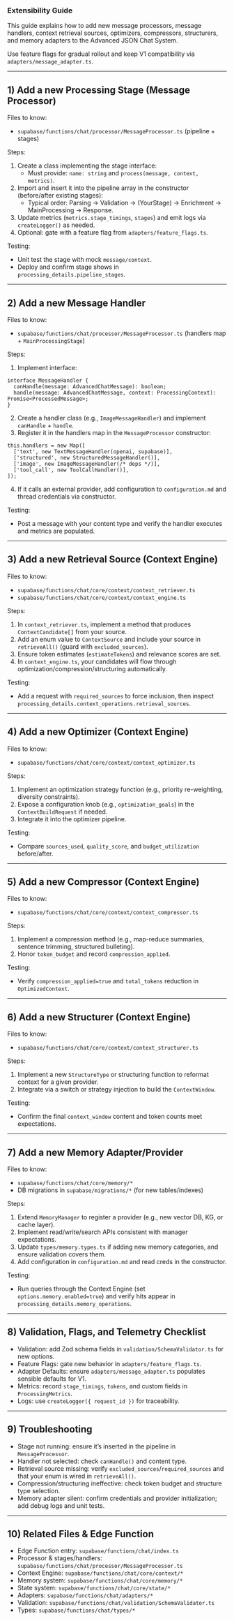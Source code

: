 ### Extensibility Guide

This guide explains how to add new message processors, message handlers, context retrieval sources, optimizers, compressors, structurers, and memory adapters to the Advanced JSON Chat System.

Use feature flags for gradual rollout and keep V1 compatibility via `adapters/message_adapter.ts`.

---

## 1) Add a new Processing Stage (Message Processor)

Files to know:
- `supabase/functions/chat/processor/MessageProcessor.ts` (pipeline + stages)

Steps:
1. Create a class implementing the stage interface:
   - Must provide: `name: string` and `process(message, context, metrics)`.
2. Import and insert it into the pipeline array in the constructor (before/after existing stages):
   - Typical order: Parsing → Validation → (YourStage) → Enrichment → MainProcessing → Response.
3. Update metrics (`metrics.stage_timings`, `stages`) and emit logs via `createLogger()` as needed.
4. Optional: gate with a feature flag from `adapters/feature_flags.ts`.

Testing:
- Unit test the stage with mock `message/context`.
- Deploy and confirm stage shows in `processing_details.pipeline_stages`.

---

## 2) Add a new Message Handler

Files to know:
- `supabase/functions/chat/processor/MessageProcessor.ts` (handlers map + `MainProcessingStage`)

Steps:
1. Implement interface:
```
interface MessageHandler {
  canHandle(message: AdvancedChatMessage): boolean;
  handle(message: AdvancedChatMessage, context: ProcessingContext): Promise<ProcessedMessage>;
}
```
2. Create a handler class (e.g., `ImageMessageHandler`) and implement `canHandle` + `handle`.
3. Register it in the handlers map in the `MessageProcessor` constructor:
```
this.handlers = new Map([
  ['text', new TextMessageHandler(openai, supabase)],
  ['structured', new StructuredMessageHandler()],
  ['image', new ImageMessageHandler(/* deps */)],
  ['tool_call', new ToolCallHandler()],
]);
```
4. If it calls an external provider, add configuration to `configuration.md` and thread credentials via constructor.

Testing:
- Post a message with your content type and verify the handler executes and metrics are populated.

---

## 3) Add a new Retrieval Source (Context Engine)

Files to know:
- `supabase/functions/chat/core/context/context_retriever.ts`
- `supabase/functions/chat/core/context/context_engine.ts`

Steps:
1. In `context_retriever.ts`, implement a method that produces `ContextCandidate[]` from your source.
2. Add an enum value to `ContextSource` and include your source in `retrieveAll()` (guard with `excluded_sources`).
3. Ensure token estimates (`estimateTokens`) and relevance scores are set.
4. In `context_engine.ts`, your candidates will flow through optimization/compression/structuring automatically.

Testing:
- Add a request with `required_sources` to force inclusion, then inspect `processing_details.context_operations.retrieval_sources`.

---

## 4) Add a new Optimizer (Context Engine)

Files to know:
- `supabase/functions/chat/core/context/context_optimizer.ts`

Steps:
1. Implement an optimization strategy function (e.g., priority re-weighting, diversity constraints).
2. Expose a configuration knob (e.g., `optimization_goals`) in the `ContextBuildRequest` if needed.
3. Integrate it into the optimizer pipeline.

Testing:
- Compare `sources_used`, `quality_score`, and `budget_utilization` before/after.

---

## 5) Add a new Compressor (Context Engine)

Files to know:
- `supabase/functions/chat/core/context/context_compressor.ts`

Steps:
1. Implement a compression method (e.g., map-reduce summaries, sentence trimming, structured bulleting).
2. Honor `token_budget` and record `compression_applied`.

Testing:
- Verify `compression_applied=true` and `total_tokens` reduction in `OptimizedContext`.

---

## 6) Add a new Structurer (Context Engine)

Files to know:
- `supabase/functions/chat/core/context/context_structurer.ts`

Steps:
1. Implement a new `StructureType` or structuring function to reformat context for a given provider.
2. Integrate via a switch or strategy injection to build the `ContextWindow`.

Testing:
- Confirm the final `context_window` content and token counts meet expectations.

---

## 7) Add a new Memory Adapter/Provider

Files to know:
- `supabase/functions/chat/core/memory/*`
- DB migrations in `supabase/migrations/*` (for new tables/indexes)

Steps:
1. Extend `MemoryManager` to register a provider (e.g., new vector DB, KG, or cache layer).
2. Implement read/write/search APIs consistent with manager expectations.
3. Update `types/memory.types.ts` if adding new memory categories, and ensure validation covers them.
4. Add configuration in `configuration.md` and read creds in the constructor.

Testing:
- Run queries through the Context Engine (set `options.memory.enabled=true`) and verify hits appear in `processing_details.memory_operations`.

---

## 8) Validation, Flags, and Telemetry Checklist

- Validation: add Zod schema fields in `validation/SchemaValidator.ts` for new options.
- Feature Flags: gate new behavior in `adapters/feature_flags.ts`.
- Adapter Defaults: ensure `adapters/message_adapter.ts` populates sensible defaults for V1.
- Metrics: record `stage_timings`, `tokens`, and custom fields in `ProcessingMetrics`.
- Logs: use `createLogger({ request_id })` for traceability.

---

## 9) Troubleshooting

- Stage not running: ensure it’s inserted in the pipeline in `MessageProcessor`.
- Handler not selected: check `canHandle()` and content type.
- Retrieval source missing: verify `excluded_sources`/`required_sources` and that your enum is wired in `retrieveAll()`.
- Compression/structuring ineffective: check token budget and structure type selection.
- Memory adapter silent: confirm credentials and provider initialization; add debug logs and unit tests.

---

## 10) Related Files & Edge Function

- Edge Function entry: `supabase/functions/chat/index.ts`
- Processor & stages/handlers: `supabase/functions/chat/processor/MessageProcessor.ts`
- Context Engine: `supabase/functions/chat/core/context/*`
- Memory system: `supabase/functions/chat/core/memory/*`
- State system: `supabase/functions/chat/core/state/*`
- Adapters: `supabase/functions/chat/adapters/*`
- Validation: `supabase/functions/chat/validation/SchemaValidator.ts`
- Types: `supabase/functions/chat/types/*`
